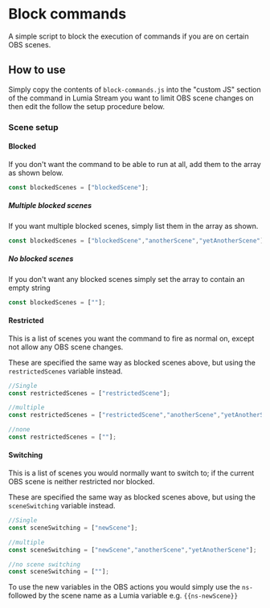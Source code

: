 # Block commands

A simple script to block the execution of commands if you are on certain OBS scenes.

## How to use

Simply copy the contents of `block-commands.js` into the "custom JS" section of the command in Lumia Stream you want to limit OBS scene changes on then edit the follow the setup procedure below.

### Scene setup

#### Blocked

If you don't want the command to be able to run at all, add them to the array as shown below.

```Javascript
const blockedScenes = ["blockedScene"];
```

##### Multiple blocked scenes

If you want multiple blocked scenes, simply list them in the array as shown.

```Javascript
const blockedScenes = ["blockedScene","anotherScene","yetAnotherScene"];
```

##### No blocked scenes

If you don't want any blocked scenes simply set the array to contain an empty string

```Javascript
const blockedScenes = [""];
```

#### Restricted

This is a list of scenes you want the command to fire as normal on, except not allow any OBS scene changes.

These are specified the same way as blocked scenes above, but using the `restrictedScenes` variable instead.

```Javascript
//Single
const restrictedScenes = ["restrictedScene"];

//multiple
const restrictedScenes = ["restrictedScene","anotherScene","yetAnotherScene"];

//none
const restrictedScenes = [""];
```

#### Switching

This is a list of scenes you would normally want to switch to; if the current OBS scene is neither restricted nor blocked.

These are specified the same way as blocked scenes above, but using the `sceneSwitching` variable instead.

```Javascript
//Single
const sceneSwitching = ["newScene"];

//multiple
const sceneSwitching = ["newScene","anotherScene","yetAnotherScene"];

//no scene switching
const sceneSwitching = [""];
```

To use the new variables in the OBS actions you would simply use the `ns-` followed by the scene name as a Lumia variable e.g. `{{ns-newScene}}`
